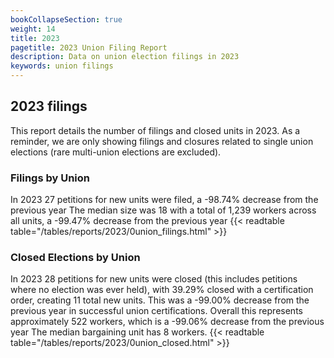```yaml
---
bookCollapseSection: true
weight: 14
title: 2023
pagetitle: 2023 Union Filing Report
description: Data on union election filings in 2023
keywords: union filings
---
```


## 2023 filings

This report details the number of filings and closed units in 2023. As a reminder, we are only showing filings and closures related to single union elections (rare multi-union elections are excluded).

### Filings by Union
In 2023 27 petitions for new units were filed, a -98.74% decrease from the previous year The median size was 18 with a total of 1,239 workers across all units, a -99.47% decrease from the previous year
{{< readtable table="/tables/reports/2023/0union_filings.html" >}}

### Closed Elections by Union
In 2023 28 petitions for new units were closed (this includes petitions where no election was ever held), with 39.29% closed with a certification order, creating 11 total new units. This was a -99.00% decrease from the previous year in successful union certifications. Overall this represents approximately 522 workers, which is a -99.06% decrease from the previous year The median bargaining unit has 8 workers.
{{< readtable table="/tables/reports/2023/0union_closed.html" >}}
